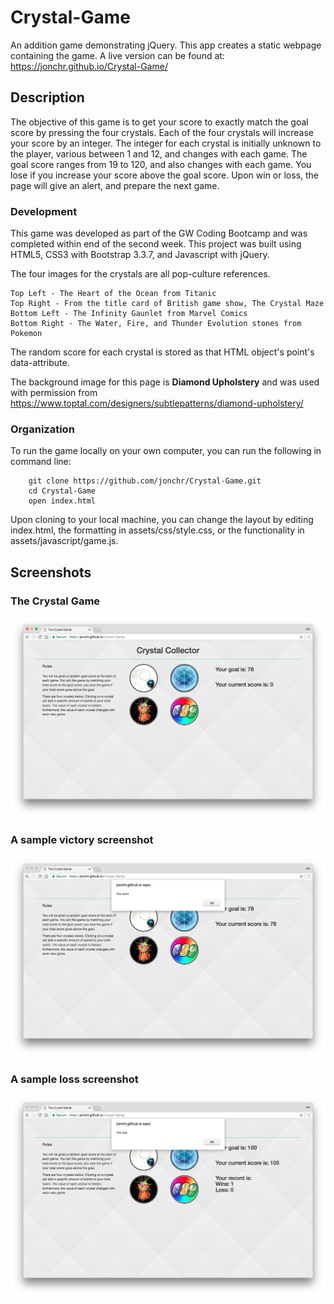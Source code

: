 # Crystal-Game
An addition game demonstrating jQuery. This app creates a static webpage containing the game. A live version can be found at: https://jonchr.github.io/Crystal-Game/

## Description

The objective of this game is to get your score to exactly match the goal score by pressing the four crystals. Each of the four crystals will increase your score by an integer. The integer for each crystal is initially unknown to the player, various between 1 and 12, and changes with each game. The goal score ranges from 19 to 120, and also changes with each game. You lose if you increase your score above the goal score. Upon win or loss, the page will give an alert, and prepare the next game.


### Development

This game was developed as part of the GW Coding Bootcamp and was completed within end of the second week. This project was built using HTML5, CSS3 with Bootstrap 3.3.7, and Javascript with jQuery.

The four images for the crystals are all pop-culture references.
	
	Top Left - The Heart of the Ocean from Titanic
	Top Right - From the title card of British game show, The Crystal Maze
	Bottom Left - The Infinity Gaunlet from Marvel Comics
	Bottom Right - The Water, Fire, and Thunder Evolution stones from Pokemon

The random score for each crystal is stored as that HTML object's point's data-attribute.

The background image for this page is **Diamond Upholstery** and was used with permission from https://www.toptal.com/designers/subtlepatterns/diamond-upholstery/

### Organization

To run the game locally on your own computer, you can run the following in command line:

		git clone https://github.com/jonchr/Crystal-Game.git
		cd Crystal-Game
		open index.html

Upon cloning to your local machine, you can change the layout by editing index.html, the formatting in assets/css/style.css, or the functionality in assets/javascript/game.js.

## Screenshots
### The Crystal Game
![Main Page](assets/images/main_page.png)
### A sample victory screenshot
![Winning screenshot](assets/images/win.png)
### A sample loss screenshot
![Losing screenshot](assets/images/loss.png)

